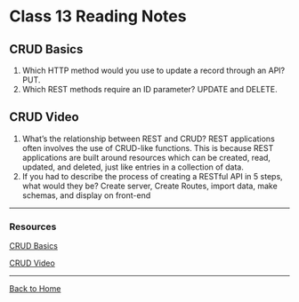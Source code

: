 # Class 13 Reading Notes

## CRUD Basics

1. Which HTTP method would you use to update a record through an API? PUT.
2. Which REST methods require an ID parameter? UPDATE and DELETE.

## CRUD Video

1. What’s the relationship between REST and CRUD? REST applications often involves the use of CRUD-like functions. This is because REST applications are built around resources which can be created, read, updated, and deleted, just like entries in a collection of data.
2. If you had to describe the process of creating a RESTful API in 5 steps, what would they be? Create server, Create Routes, import data, make schemas, and display on front-end

---

### Resources

[CRUD Basics](https://www.moesif.com/blog/technical/api-design/Which-HTTP-Status-Code-To-Use-For-Every-CRUD-App/)

[CRUD Video](https://www.youtube.com/watch?v=EzNcBhSv1Wo)

---

[Back to Home](../README.md)
